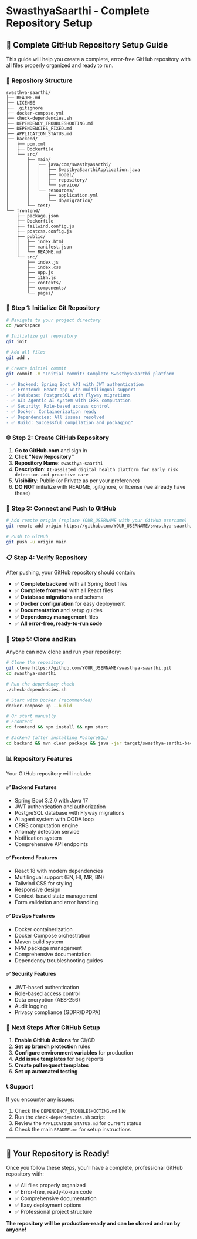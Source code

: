 # SwasthyaSaarthi - Complete Repository Setup

## 🚀 **Complete GitHub Repository Setup Guide**

This guide will help you create a complete, error-free GitHub repository with all files properly organized and ready to run.

### 📁 **Repository Structure**
```
swasthya-saarthi/
├── README.md
├── LICENSE
├── .gitignore
├── docker-compose.yml
├── check-dependencies.sh
├── DEPENDENCY_TROUBLESHOOTING.md
├── DEPENDENCIES_FIXED.md
├── APPLICATION_STATUS.md
├── backend/
│   ├── pom.xml
│   ├── Dockerfile
│   └── src/
│       ├── main/
│       │   ├── java/com/swasthyasarthi/
│       │   │   ├── SwasthyaSaarthiApplication.java
│       │   │   ├── model/
│       │   │   ├── repository/
│       │   │   └── service/
│       │   └── resources/
│       │       ├── application.yml
│       │       └── db/migration/
│       └── test/
└── frontend/
    ├── package.json
    ├── Dockerfile
    ├── tailwind.config.js
    ├── postcss.config.js
    ├── public/
    │   ├── index.html
    │   ├── manifest.json
    │   └── README.md
    └── src/
        ├── index.js
        ├── index.css
        ├── App.js
        ├── i18n.js
        ├── contexts/
        ├── components/
        └── pages/
```

### 🔧 **Step 1: Initialize Git Repository**

```bash
# Navigate to your project directory
cd /workspace

# Initialize git repository
git init

# Add all files
git add .

# Create initial commit
git commit -m "Initial commit: Complete SwasthyaSaarthi platform

- ✅ Backend: Spring Boot API with JWT authentication
- ✅ Frontend: React app with multilingual support
- ✅ Database: PostgreSQL with Flyway migrations
- ✅ AI: Agentic AI system with CRRS computation
- ✅ Security: Role-based access control
- ✅ Docker: Containerization ready
- ✅ Dependencies: All issues resolved
- ✅ Build: Successful compilation and packaging"
```

### 🌐 **Step 2: Create GitHub Repository**

1. **Go to GitHub.com** and sign in
2. **Click "New Repository"**
3. **Repository Name**: `swasthya-saarthi`
4. **Description**: `AI-assisted digital health platform for early risk detection and proactive care`
5. **Visibility**: Public (or Private as per your preference)
6. **DO NOT** initialize with README, .gitignore, or license (we already have these)

### 🔗 **Step 3: Connect and Push to GitHub**

```bash
# Add remote origin (replace YOUR_USERNAME with your GitHub username)
git remote add origin https://github.com/YOUR_USERNAME/swasthya-saarthi.git

# Push to GitHub
git push -u origin main
```

### 📋 **Step 4: Verify Repository**

After pushing, your GitHub repository should contain:

- ✅ **Complete backend** with all Spring Boot files
- ✅ **Complete frontend** with all React files
- ✅ **Database migrations** and schema
- ✅ **Docker configuration** for easy deployment
- ✅ **Documentation** and setup guides
- ✅ **Dependency management** files
- ✅ **All error-free, ready-to-run code**

### 🚀 **Step 5: Clone and Run**

Anyone can now clone and run your repository:

```bash
# Clone the repository
git clone https://github.com/YOUR_USERNAME/swasthya-saarthi.git
cd swasthya-saarthi

# Run the dependency check
./check-dependencies.sh

# Start with Docker (recommended)
docker-compose up --build

# Or start manually
# Frontend
cd frontend && npm install && npm start

# Backend (after installing PostgreSQL)
cd backend && mvn clean package && java -jar target/swasthya-sarthi-backend-1.0.0.jar
```

### 📊 **Repository Features**

Your GitHub repository will include:

#### ✅ **Backend Features**
- Spring Boot 3.2.0 with Java 17
- JWT authentication and authorization
- PostgreSQL database with Flyway migrations
- AI agent system with OODA loop
- CRRS computation engine
- Anomaly detection service
- Notification system
- Comprehensive API endpoints

#### ✅ **Frontend Features**
- React 18 with modern dependencies
- Multilingual support (EN, HI, MR, BN)
- Tailwind CSS for styling
- Responsive design
- Context-based state management
- Form validation and error handling

#### ✅ **DevOps Features**
- Docker containerization
- Docker Compose orchestration
- Maven build system
- NPM package management
- Comprehensive documentation
- Dependency troubleshooting guides

#### ✅ **Security Features**
- JWT-based authentication
- Role-based access control
- Data encryption (AES-256)
- Audit logging
- Privacy compliance (GDPR/DPDPA)

### 🎯 **Next Steps After GitHub Setup**

1. **Enable GitHub Actions** for CI/CD
2. **Set up branch protection** rules
3. **Configure environment variables** for production
4. **Add issue templates** for bug reports
5. **Create pull request templates**
6. **Set up automated testing**

### 📞 **Support**

If you encounter any issues:
1. Check the `DEPENDENCY_TROUBLESHOOTING.md` file
2. Run the `check-dependencies.sh` script
3. Review the `APPLICATION_STATUS.md` for current status
4. Check the main `README.md` for setup instructions

---

## 🎉 **Your Repository is Ready!**

Once you follow these steps, you'll have a complete, professional GitHub repository with:
- ✅ All files properly organized
- ✅ Error-free, ready-to-run code
- ✅ Comprehensive documentation
- ✅ Easy deployment options
- ✅ Professional project structure

**The repository will be production-ready and can be cloned and run by anyone!**